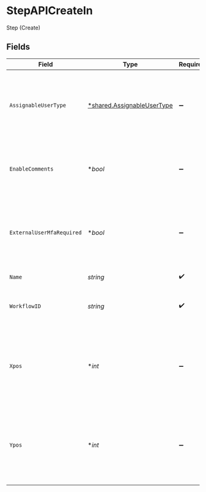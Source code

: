 # StepAPICreateIn

Step (Create)


## Fields

| Field                                                                                            | Type                                                                                             | Required                                                                                         | Description                                                                                      | Example                                                                                          |
| ------------------------------------------------------------------------------------------------ | ------------------------------------------------------------------------------------------------ | ------------------------------------------------------------------------------------------------ | ------------------------------------------------------------------------------------------------ | ------------------------------------------------------------------------------------------------ |
| `AssignableUserType`                                                                             | [*shared.AssignableUserType](../../../pkg/models/shared/assignableusertype.md)                   | :heavy_minus_sign:                                                                               | Indicates which users are allowed to be assigned this step on a record (defaults to APP_USERS)   | APP_USERS                                                                                        |
| `EnableComments`                                                                                 | **bool*                                                                                          | :heavy_minus_sign:                                                                               | Whether comments are displayed on a step (defaults to false)                                     | false                                                                                            |
| `ExternalUserMfaRequired`                                                                        | **bool*                                                                                          | :heavy_minus_sign:                                                                               | Whether MFA is required for external users to access this step. (defaults to false)              | false                                                                                            |
| `Name`                                                                                           | *string*                                                                                         | :heavy_check_mark:                                                                               | The name of the step                                                                             | Identify Risk                                                                                    |
| `WorkflowID`                                                                                     | *string*                                                                                         | :heavy_check_mark:                                                                               | The unique ID of the parent workflow of the step                                                 | a1b2c3d4                                                                                         |
| `Xpos`                                                                                           | **int*                                                                                           | :heavy_minus_sign:                                                                               | The x-coordinate of the step in the application builder (must not be less than 0, defaults to 0) | 20                                                                                               |
| `Ypos`                                                                                           | **int*                                                                                           | :heavy_minus_sign:                                                                               | The y-coordinate of the step in the application builder (must not be less than 0, defaults to 0) | 20                                                                                               |